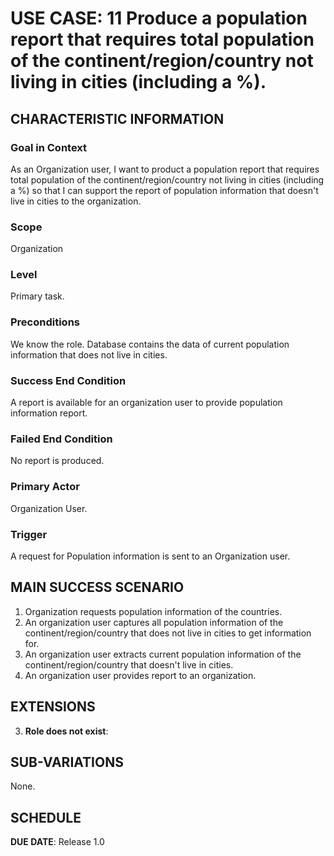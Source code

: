 # USE CASE: 11 Produce a population report that requires total population of the continent/region/country not living in cities (including a %).

## CHARACTERISTIC INFORMATION

### Goal in Context

As an Organization user, I want to product a population report that requires total population of the continent/region/country not living in cities (including a %) so that I can support the report of population information that doesn't live in cities to the organization.

### Scope

Organization

### Level

Primary task.

### Preconditions

We know the role.  Database contains the data of current population information that does not live in cities.

### Success End Condition

A report is available for an organization user to provide population information report.

### Failed End Condition

No report is produced.

### Primary Actor

Organization User.

### Trigger

A request for Population information is sent to an Organization user.

## MAIN SUCCESS SCENARIO

1. Organization requests population information of the countries.
2. An organization user captures all population information of the continent/region/country that does not live in cities to get information for.
3. An organization user extracts current population information of the continent/region/country that doesn't live in cities.
4. An organization user provides report to an organization.

## EXTENSIONS

3. **Role does not exist**:

## SUB-VARIATIONS

None.

## SCHEDULE

**DUE DATE**: Release 1.0
